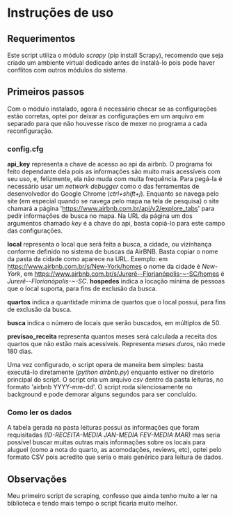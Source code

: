 # Instruções de uso

## Requerimentos

Este script utiliza o módulo *scrapy* (pip install Scrapy), recomendo que seja criado um ambiente virtual dedicado antes de instalá-lo pois pode haver conflitos com outros módulos do sistema.

## Primeiros passos

Com o módulo instalado, agora é necessário checar se as configurações estão corretas, optei por deixar as configurações em um arquivo em separado para que não houvesse risco de mexer no programa a cada reconfiguração.

### config.cfg

**api_key** representa a chave de acesso ao api da airbnb. O programa foi feito dependante dela pois as informações são muito mais acessíveis com seu uso, e, felizmente, ela não muda com muita frequência. Para pegá-la é necessário usar um *network debugger* como o das ferramentas de desenvolvedor do Google Chrome (*ctrl+shift+j*). Enquanto se navega pelo site (em especial quando se navega pelo mapa na tela de pesquisa) o site chamará a página 'https://www.airbnb.com.br/api/v2/explore_tabs' para pedir informações de busca no mapa. Na URL da página um dos argumentos chamado *key* é a chave do api, basta copiá-lo para este campo das configurações.

**local** representa o local que será feita a busca, a cidade, ou vizinhança conforme definido no sistema de buscas da AirBNB. Basta copiar o nome da pasta da cidade como aparece na URL. Exemplo: em https://www.airbnb.com.br/s/New-York/homes o nome da cidade é *New-York*, em https://www.airbnb.com.br/s/Jurerê--Florianópolis-~-SC/homes é *Jurerê--Florianópolis-~-SC*.
**hospedes** indica a locação mínima de pessoas que o local suporta, para fins de exclusão da busca.

**quartos** indica a quantidade mínima de quartos que o local possui, para fins de exclusão da busca.

**busca** indica o número de locais que serão buscados, em múltiplos de 50.

**previsao_receita** representa quantos meses será calculada a receita dos quartos que não estão mais acessíveis. Representa *meses duros*, não mede 180 dias.

Uma vez configurado, o script opera de maneira bem simples: basta executá-lo diretamente (*python airbnb.py*) enquanto estiver no diretório principal do script. O script cria um arquivo *csv* dentro da pasta leituras, no formato 'airbnb YYYY-mm-dd'. O script roda silenciosamente no background e pode demorar alguns segundos para ser concluído.

### Como ler os dados

A tabela gerada na pasta leituras possui as informações que foram requisitadas *(ID-RECEITA-MEDIA JAN-MEDIA FEV-MEDIA MAR)* mas seria possível buscar muitas outras mais informações sobre os locais para aluguel (como a nota do quarto, as acomodações, reviews, etc), optei pelo formato CSV pois acredito que seria o mais genérico para leitura de dados.

## Observações

Meu primeiro script de scraping, confesso que ainda tenho muito a ler na biblioteca e tendo mais tempo o script ficaria muito melhor.
